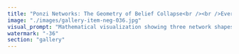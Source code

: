 ```yaml
---
title: "Ponzi Networks: The Geometry of Belief Collapse<br /><br />Every Ponzi scheme has a shape. Not metaphorically—literally. The network topology reveals the structural inevitability of collapse before it happens.<br /><br />Traditional Ponzis form pyramids: sharp hierarchies where early adopters extract value from later ones. The shape is rigid, brittle, and mathematically doomed. When new recruitment slows, the pyramid inverts and crumbles.<br /><br />But Bitcoin's Ponzi operates differently. It's not a pyramid—it's a sphere. A closed loop where every participant believes they're 'early' while simultaneously recruiting the next wave. No clear hierarchy, just rotational delusion. Everyone thinks they're at the top of a structure that has no top.<br /><br />The spherical Ponzi is more stable than the pyramid because it has no obvious peak to collapse from. But it's still doomed by the same mathematics: exponential belief requirements in a finite world.<br /><br />Ethereum, by contrast, forms a mesh—open, adaptive, composable. Value flows through protocols, not from people. Coordination replaces recruitment. Utility replaces belief.<br /><br />Shapes don't lie. Networks that require infinite growth in a finite system will always collapse. Those that circulate and evolve will always adapt.<br /><br />The geometry is the prophecy.<br /><br />#Bitcoin #PonziGeometry #NetworkTopology #Ethereum #SystemicRecalibration"
image: "./images/gallery-item-neg-036.jpg"
visual_prompt: "Mathematical visualization showing three network shapes: a collapsing pyramid (traditional Ponzi), a closed sphere (Bitcoin), and an open adaptive mesh (Ethereum), with flow arrows and geometric stress points"
watermark: "-36"
section: "gallery"
---
```

